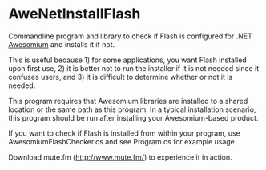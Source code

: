 AweNetInstallFlash
=====================

Commandline program and library to check if Flash is configured for .NET [Awesomium](http://www.awesomium.com) and installs it if not.

This is useful because 1) for some applications, you want Flash installed upon first use, 2) it is better not to run the installer if it is not needed since it confuses users, and 3) it is difficult to determine whether or not it is needed.

This program requires that Awesomium libraries are installed to a shared location or the same path as this program.  In a typical installation scenario, this program should be run after installing your Awesomium-based product.

If you want to check if Flash is installed from within your program, use AwesomiumFlashChecker.cs and see Program.cs for example usage.

Download mute.fm (http://www.mute.fm/) to experience it in action.
